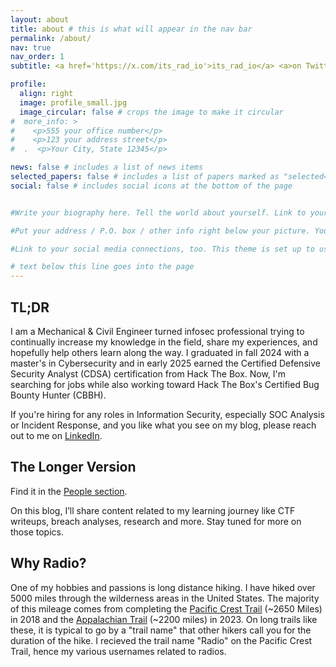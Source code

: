 ```yaml
---
layout: about
title: about # this is what will appear in the nav bar
permalink: /about/
nav: true
nav_order: 1
subtitle: <a href='https://x.com/its_rad_io'>its_rad_io</a> <a>on Twitter |</a> <a href='https://www.linkedin.com/in/edmundhughes/'>Edmund Hughes</a> <a> on LinkedIn</a> 

profile:
  align: right
  image: profile_small.jpg
  image_circular: false # crops the image to make it circular
#  more_info: >
#    <p>555 your office number</p>
#    <p>123 your address street</p>
#  .  <p>Your City, State 12345</p>

news: false # includes a list of news items
selected_papers: false # includes a list of papers marked as "selected={true}"
social: false # includes social icons at the bottom of the page


#Write your biography here. Tell the world about yourself. Link to your favorite [subreddit](http://reddit.com). You can put a picture in, too. The code is already in, just name your picture `prof_pic.jpg` and put it in the `img/` folder.

#Put your address / P.O. box / other info right below your picture. You can also disable any of these elements by editing `profile` property of the YAML header of your `_pages/about.md`. Edit `_bibliography/papers.bib` and Jekyll will render your [publications page](/al-folio/publications/) automatically.

#Link to your social media connections, too. This theme is set up to use [Font Awesome icons](https://fontawesome.com/) and [Academicons](https://jpswalsh.github.io/academicons/), like the ones below. Add your Facebook, Twitter, LinkedIn, Google Scholar, or just disable all of them.

# text below this line goes into the page
---
```


## TL;DR

I am a Mechanical & Civil Engineer turned infosec professional trying to continually increase my knowledge in the field, share my experiences, and hopefully help others learn along the way. I graduated in fall 2024 with a master's in Cybersecurity and in early 2025 earned the Certified Defensive Security Analyst (CDSA) certification from Hack The Box. Now, I'm searching for jobs while also working toward Hack The Box's Certified Bug Bounty Hunter (CBBH).

If you're hiring for any roles in Information Security, especially SOC Analysis or Incident Response, and you like what you see on my blog, please reach out to me on [LinkedIn](https://www.linkedin.com/in/edmundhughes/).

## The Longer Version
Find it in the <a href="/people/">People section</a>.

On this blog, I’ll share content related to my learning journey like CTF writeups, breach analyses, research and more. Stay tuned for more on those topics.

## Why Radio?

One of my hobbies and passions is long distance hiking. I have hiked over 5000 miles through the wilderness areas in the United States. The majority of this mileage comes from completing the [Pacific Crest Trail](https://www.pcta.org/discover-the-trail/) (~2650 Miles) in 2018 and the [Appalachian Trail](https://appalachiantrail.org/explore/hike-the-a-t/thru-hiking/2000-milers/) (~2200 miles) in 2023. On long trails like these, it is typical to go by a "trail name" that other hikers call you for the duration of the hike. I recieved the trail name "Radio" on the Pacific Crest Trail, hence my various usernames related to radios.